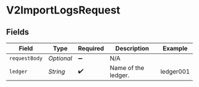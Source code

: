 # V2ImportLogsRequest


## Fields

| Field               | Type                | Required            | Description         | Example             |
| ------------------- | ------------------- | ------------------- | ------------------- | ------------------- |
| `requestBody`       | *Optional<String>*  | :heavy_minus_sign:  | N/A                 |                     |
| `ledger`            | *String*            | :heavy_check_mark:  | Name of the ledger. | ledger001           |